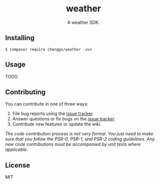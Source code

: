<h1 align="center"> weather </h1>

<p align="center"> A weather SDK.</p>


## Installing

```shell
$ composer require chenggx/weather -vvv
```

## Usage

TODO

## Contributing

You can contribute in one of three ways:

1. File bug reports using the [issue tracker](https://github.com/chenggx/weather/issues).
2. Answer questions or fix bugs on the [issue tracker](https://github.com/chenggx/weather/issues).
3. Contribute new features or update the wiki.

_The code contribution process is not very formal. You just need to make sure that you follow the PSR-0, PSR-1, and PSR-2 coding guidelines. Any new code contributions must be accompanied by unit tests where applicable._

## License

MIT